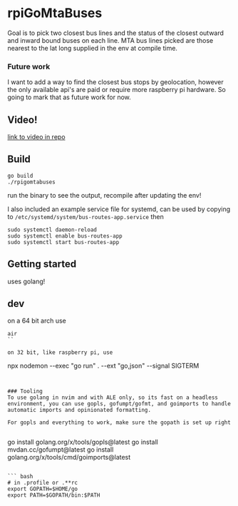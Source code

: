 # rpiGoMtaBuses

Goal is to pick two closest bus lines and the status of the closest outward and inward bound buses on each line.  MTA bus lines picked are those nearest to the lat long supplied in the env at compile time.


### Future work
I want to add a way to find the closest bus stops by geolocation, however the only available api's are paid or require more raspberry pi hardware.  So going to mark that as future work for now.


## Video!
[link to video in repo](gitlab.com/willmac321/rpigomtabuses/-/blob/main/output.mp4)


## Build
```
go build
./rpigomtabuses
```
run the binary to see the output, recompile after updating the env!

I also included an example service file for systemd, can be used by copying to 
`/etc/systemd/system/bus-routes-app.service`
then
```
sudo systemctl daemon-reload
sudo systemctl enable bus-routes-app
sudo systemctl start bus-routes-app
```

## Getting started
uses golang!

## dev
on a 64 bit arch use
```
air
``

on 32 bit, like raspberry pi, use
```
npx nodemon --exec "go run" . --ext "go,json"  --signal SIGTERM
```


### Tooling
To use golang in nvim and with ALE only, so its fast on a headless environment, you can use gopls, gofumpt/gofmt, and goimports to handle automatic imports and opinionated formatting. 

For gopls and everything to work, make sure the gopath is set up right


```
go install golang.org/x/tools/gopls@latest
go install mvdan.cc/gofumpt@latest
go install golang.org/x/tools/cmd/goimports@latest
```

``` bash
# in .profile or .**rc
export GOPATH=$HOME/go
export PATH=$GOPATH/bin:$PATH
```
